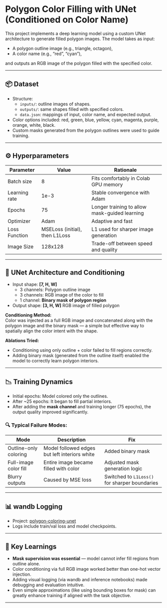 # Polygon Color Filling with UNet (Conditioned on Color Name)

This project implements a deep learning model using a custom UNet architecture to generate filled polygon images. The model takes as input:
- A polygon outline image (e.g., triangle, octagon),
- A color name (e.g., “red”, “cyan”),

and outputs an RGB image of the polygon filled with the specified color.

---

## 📦 Dataset

- Structure:
  - `inputs/`: outline images of shapes.
  - `outputs/`: same shapes filled with specified colors.
  - `data.json`: mappings of input, color name, and expected output.
- Color options included: red, green, blue, yellow, cyan, magenta, purple, orange, white, black.
- Custom masks generated from the polygon outlines were used to guide training.

---

## ⚙️ Hyperparameters

| Parameter         | Value                          | Rationale                               |
|------------------|---------------------------------|------------------------------------------|
| Batch size        | 8                              | Fits comfortably in Colab GPU memory     |
| Learning rate     | 1e-3                           | Stable convergence with Adam             |
| Epochs            | 75                             | Longer training to allow mask-guided learning |
| Optimizer         | Adam                           | Adaptive and fast                        |
| Loss Function     | MSELoss (initial), then L1Loss | L1 used for sharper image generation     |
| Image Size        | 128x128                        | Trade-off between speed and quality      |

---

## 🧠 UNet Architecture and Conditioning

- Input shape: **[7, H, W]**
  - 3 channels: Polygon outline image
  - 3 channels: RGB image of the color to fill
  - 1 channel: **Binary mask of polygon region**
- Output shape: **[3, H, W]** RGB image of filled polygon

**Conditioning Method:**  
Color was injected as a full RGB image and concatenated along with the polygon image and the binary mask — a simple but effective way to spatially align the color intent with the shape.

**Ablations Tried:**
- Conditioning using only outline + color failed to fill regions correctly.
- Adding binary mask (generated from the outline itself) enabled the model to correctly learn polygon interiors.

---

## 📉 Training Dynamics

- Initial epochs: Model colored only the outlines.
- After ~25 epochs: It began to fill partial interiors.
- After adding the **mask channel** and training longer (75 epochs), the output quality improved significantly.

### 🔍 Typical Failure Modes:
| Mode | Description | Fix |
|------|-------------|-----|
| Outline-only coloring | Model followed edges but left interiors white | Added binary mask |
| Full-image color fill | Entire image became filled with color | Adjusted mask generation logic |
| Blurry outputs | Caused by MSE loss | Switched to `L1Loss()` for sharper boundaries |

---

## 📊 wandb Logging

- Project: [polygon-coloring-unet](https://wandb.ai/aashigupta-1509-mahindra-university/polygon-coloring-unet)
- Logs include train/val loss and model checkpoints.



---

## 🔑 Key Learnings

- **Mask supervision was essential** — model cannot infer fill regions from outline alone.
- Color conditioning via full RGB image worked better than one-hot vector injection.
- Adding visual logging (via wandb and inference notebooks) made debugging and evaluation intuitive.
- Even simple approximations (like using bounding boxes for mask) can greatly enhance training if aligned with the task objective.

---



